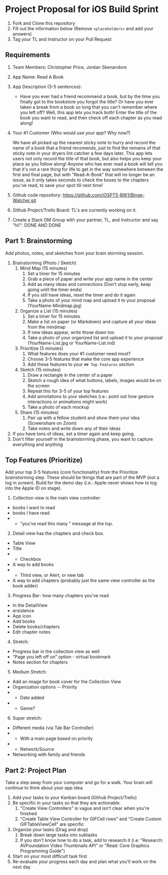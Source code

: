 # Project Proposal for iOS Build Sprint

1. Fork and Clone this repository
2. Fill out the information below (Remove `<placeholders>` and add your answers)
3. Tag your TL and Instructor on your Pull Request

## Requirements

1. Team Members: Christopher Price, Jordan Skenandore
2. App Name: Read A Book
3. App Description (3-5 sentences):

    - Have you ever had a friend recommend a book, but by the time you finally got to the bookstore you forgot the title? Or have you ever taken a break from a book so long that you can't remember where you left off? Well, this app lets you track both! Enter the title of the book you want to read, and then check off each chapter as you read along!
    
4. Your #1 Customer (Who would use your app? Why now?)
 
    We have all picked up the nearest sticky note to hurry and record the name of a book that a friend recomends, just to find the remains of that sticky note in your dryers lint catcher a few days later. This app lets users not only record the title of that book, but also helps you keep your place as you follow along! Anyone who has ever read a book will tell you that it's not a rare thing for life to get in the way somewhere between the first and final page, but with "Read-A-Book" that will no longer be an issue, as it only takes seconds to check the boxes to the chapters you've read, to save your spot till next time!
    
5. Github code repository: https://github.com/iOSPT5-BW1/Binge-Watcher.git
6. Github Project/Trello Board: TL's are currently working on it.
7. Create a Slack DM Group with your partner, TL, and Instructor and say "hi!": DONE AND DONE

## Part 1: Brainstorming

Add photos, notes, and sketches from your brain storming session. 

1. Brainstorming (Photo / Sketch)
    1. Mind Map (15 minutes)
        1. Set a timer for 15 minutes
        2. Grab a piece of paper and write your app name in the center
        3. Add as many ideas and connections (Don't stop early, keep going until the timer ends)
        4. If you still have ideas, reset the timer and do it again
        5. Take a photo of your mind map and upload it to your proposal (YourName-Mindmap.jpg)
    2. Organize a List (15 minutes)
        1. Set a timer for 15 minutes
        2. Make a list on paper (or Markdown) and capture all your ideas from the mindmap
        3. If new ideas appear, write those down too
        4. Take a photo of your organized list and upload it to your proposal (YourName-List.jpg or YourName-List.md)
    3. Prioritize (5 minutes)
        1. What features does your #1 customer need most?
        2. Choose 3-5 features that make the core app experience
        3. Add these features to your `## Top Features` section
    4. Sketch (15 minutes)
        1. Draw a rectangle in the center of a paper
        2. Sketch a rough idea of what buttons, labels, images would be on the screen
        3. Repeat this for 3-5 of your top features
        4. Add annotations to your sketches (i.e.: point out how gesture interactions or animations might work)
        5. Take a photo of each mockup
    5. Share (15 minutes)
        1. Pair up with a fellow student and show them your idea (Screenshare on Zoom)
        2. Take notes and write down any of their ideas
2. If you have tons of ideas, set a timer again and keep going.
3. Don't filter yourself in the brainstorming phase, you want to capture everything and anything

## Top Features (Prioritize)

Add your top 3-5 features (core functionality) from the Prioritize brainstorming step. These should be things that are part of the MVP (not a log in screen). Build for the demo day (i.e.: Apple never shows how to log into the Apple ID on stage).

1) Collection view is the main view controller:
 - books I want to read
 - books I have read
 - - “you’ve read this many ” message at the top.
2) Detail view has the chapters and check box.
 - Table View
 - Title
 - - Checkbox
 - A way to add books
 - - Third view, or Alert, or new tab
 - A way to add chapters (probably just the same view controller as the book adder)
3) Progress Bar- how many chapters you’ve read
 - In the DetailView
 - ersistence
 - App icon
 - Add books
 - Delete books/chapters
 - Edit chapter notes
4) Stretch:
 - Progress bar in the collection view as well
 - “Page you left off on” option - virtual bookmark
 - Notes section for chapters
5) Medium Stretch:
 - Add an image for book cover for the Collection View
 - Organization options
 -- Priority
 - - Date added
 - - Genre?
6) Super stretch:
 - Different media (via Tab Bar Controller)
 - - With a main page based on priority
 - - Network/Source
 - Networking with family and friends

## Part 2: Project Plan

Take a step away from your computer and go for a walk. Your brain will continue to think about your app idea.

1. Add your tasks to your Kanban board (Github Project/Trello)
2. Be specific in your tasks so that they are actionable.
    1. "Create View Controllers" is vague and isn't clear when you're finished
    2. "Create Table View Controller for GIFCell rows" and "Create Custom GIFTableViewCell" are specific
3. Organize your tasks (Drag and drop)
    1. Break down large tasks into subtasks
    2. If you don't know how to do a task, add to research it (i.e: "Research: AVFoundation Video Thumbnails API" or "Read: Core Graphics Programming Guide")
4. Start on your most difficult task first
5. Re-evaluate your progress each day and plan what you'll work on the next day
